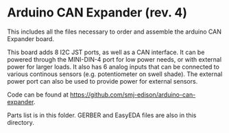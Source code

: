 # Arduino CAN Expander (rev. 4)

This includes all the files necessary to order and assemble the arduino CAN Expander board.

This board adds 8 I2C JST ports, as well as a CAN interface. It can be powered through the MINI-DIN-4
port for low power needs, or with external power for larger loads. It also has 6 analog inputs that can
be connected to various continous sensors (e.g. potentiometer on swell shade). The external power port
can also be used to provide power for external sensors.

Code can be found at https://github.com/smj-edison/arduino-can-expander.

Parts list is in this folder. GERBER and EasyEDA files are also in this directory.
